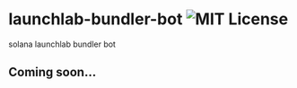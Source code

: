 # launchlab-bundler-bot ![MIT License](https://svg-shields.com/badge/ak5/license-MIT-blue.svg)
solana launchlab bundler bot

## Coming soon...
